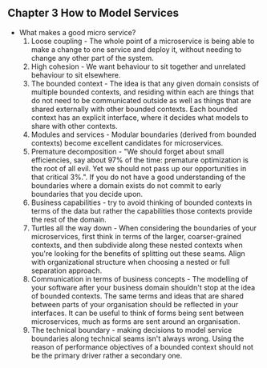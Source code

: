 ## Chapter 3 How to Model Services

* What makes a good micro service?
  1. Loose coupling - The whole point of a microservice is being able to make a change to one service and deploy it, without needing to change any other part of the system.
  2. High cohesion - We want behaviour to sit together and unrelated behaviour to sit elsewhere. 
  3. The bounded context - The idea is that any given domain consists of multiple bounded contexts, and residing within each are things that do not need to be communicated outside as well as things that are shared externally with other bounded contexts. Each bounded context has an explicit interface, where it decides what models to share with other contexts.
  4. Modules and services - Modular boundaries (derived from bounded contexts) become excellent candidates for microservices.
  5. Premature decomposition - "We should forget about small efficiencies, say about 97% of the time: premature optimization is the root of all evil. Yet we should not pass up our opportunities in that critical 3%.". If you do not have a good understanding of the boundaries where a domain exists do not commit to early boundaries that you decide upon.
  6. Business capabilities - try to avoid thinking of bounded contexts in terms of the data but rather the capabilities those contexts provide the rest of the domain.
  7. Turtles all the way down - When considering the boundaries of your microservices, first think in terms of the larger, coarser-grained contexts, and then subdivide along these nested contexts when you're looking for the benefits of splitting out these seams. Align with organizational structure when choosing a nested or full separation approach.
  8. Communication in terms of business concepts - The modelling of your software after your business domain shouldn't stop at the idea of bounded contexts. The same terms and ideas that are shared between parts of your organisation should be reflected in your interfaces. It can be useful to think of forms being sent between microservices, much as forms are sent around an organisation.
  9. The technical boundary - making decisions to model service boundaries along technical seams isn't always wrong. Using the reason of performance objectives of a bounded context should not be the primary driver rather a secondary one.
